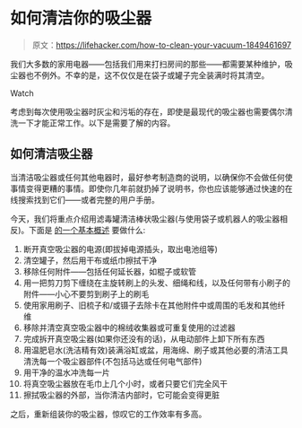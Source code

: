 # 如何清洁你的吸尘器

> 原文：<https://lifehacker.com/how-to-clean-your-vacuum-1849461697>

我们大多数的家用电器——包括我们用来打扫房间的那些——都需要某种维护，吸尘器也不例外。不幸的是，这不仅仅是在袋子或罐子完全装满时将其清空。

Watch

考虑到每次使用吸尘器时灰尘和污垢的存在，即使是最现代的吸尘器也需要偶尔清洗一下才能正常工作。以下是需要了解的内容。

## 如何清洁吸尘器

当清洁吸尘器或任何其他电器时，最好参考制造商的说明，以确保你不会做任何使事情变得更糟的事情。即使你几年前就扔掉了说明书，你也应该能够通过快速的在线搜索找到它们——或者完整的用户手册。

今天，我们将重点介绍用滤毒罐清洁棒状吸尘器(与使用袋子或机器人的吸尘器相反)。下面是 [的一个基本概述](https://www.bhg.com/homekeeping/house-cleaning/tips/how-to-clean-vacuum/) 要做什么:

1.  断开真空吸尘器的电源(即拔掉电源插头，取出电池组等)
2.  清空罐子，然后用干布或纸巾擦拭干净
3.  移除任何附件——包括任何延长器，如棍子或软管
4.  用一把剪刀剪下缠绕在主旋转刷上的头发、细绳和线，以及任何带有小刷子的附件——小心不要剪到刷子上的刷毛
5.  使用家用刷子、旧梳子和/或镊子去除卡在其他附件中或周围的毛发和其他纤维
6.  移除并清空真空吸尘器中的棉绒收集器或可重复使用的过滤器
7.  完成拆开真空吸尘器(如果你还没有的话)，从电动部件上卸下所有东西
8.  用温肥皂水(洗洁精有效)装满浴缸或盆，用海绵、刷子或其他必要的清洁工具清洗每一个吸尘器部件(不包括马达或任何电气部件)
9.  用干净的温水冲洗每一片
10.  将真空吸尘器放在毛巾上几个小时，或者只要它们完全风干
11.  擦拭吸尘器的外部，当你清洁内部时，它可能会变得更脏

之后，重新组装你的吸尘器，惊叹它的工作效率有多高。